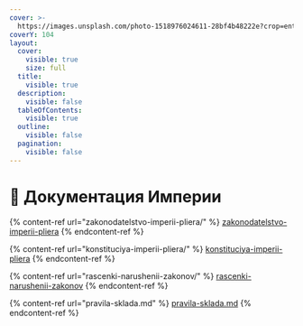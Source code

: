 ```yaml
---
cover: >-
  https://images.unsplash.com/photo-1518976024611-28bf4b48222e?crop=entropy&cs=srgb&fm=jpg&ixid=M3wxOTcwMjR8MHwxfHNlYXJjaHwzfHxwYXBlcnN8ZW58MHx8fHwxNzI1ODE0OTE4fDA&ixlib=rb-4.0.3&q=85
coverY: 104
layout:
  cover:
    visible: true
    size: full
  title:
    visible: true
  description:
    visible: false
  tableOfContents:
    visible: true
  outline:
    visible: false
  pagination:
    visible: false
---
```


# 📄 Документация Империи

{% content-ref url="zakonodatelstvo-imperii-pliera/" %}
[zakonodatelstvo-imperii-pliera](zakonodatelstvo-imperii-pliera/)
{% endcontent-ref %}

{% content-ref url="konstituciya-imperii-pliera/" %}
[konstituciya-imperii-pliera](konstituciya-imperii-pliera/)
{% endcontent-ref %}

{% content-ref url="rascenki-narushenii-zakonov/" %}
[rascenki-narushenii-zakonov](rascenki-narushenii-zakonov/)
{% endcontent-ref %}

{% content-ref url="pravila-sklada.md" %}
[pravila-sklada.md](pravila-sklada.md)
{% endcontent-ref %}
